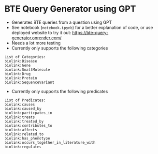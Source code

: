 # BTE Query Generator using GPT
- Generates BTE queries from a question using GPT
- See notebook (`notebook.ipynb`) for a better explanation of code, or use deployed website to try it out: https://bte-query-generator.onrender.com/
- Needs a lot more testing
- Currently only supports the following categories
```
List of Categories:
biolink:Disease
biolink:Gene
biolink:SmallMolecule
biolink:Drug
biolink:Protein
biolink:SequenceVariant
```
- Currently only supports the following predicates
```
List of Predicates:
biolink:causes
biolink:caused_by
biolink:particpates_in
biolink:treats
biolink:treated_by
biolink:contributes_to
biolink:affects
biolink:related_to
biolink:has_phenotype
biolink:occurs_together_in_literature_with
biolink:regulates
```